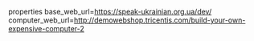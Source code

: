 properties
base_web_url=https://speak-ukrainian.org.ua/dev/
computer_web_url=http://demowebshop.tricentis.com/build-your-own-expensive-computer-2
